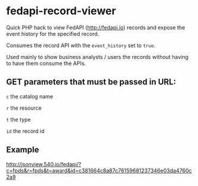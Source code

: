 # fedapi-record-viewer

Quick PHP hack to view FedAPI (http://fedapi.io) records and expose the event history for the specified record.

Consumes the record API with the `event_history` set to `true`.

Used mainly to show business analysts / users the records without having to have them consume the APIs.

## GET parameters that must be passed in URL:

`c` the catalog name

`r` the resource

`t` the type 

`id` the record id

## Example

http://jsonview.540.io/fedapi/?c=fpds&r=fpds&t=award&id=c381664c8a87c76159681237346e03da4760c2a9




